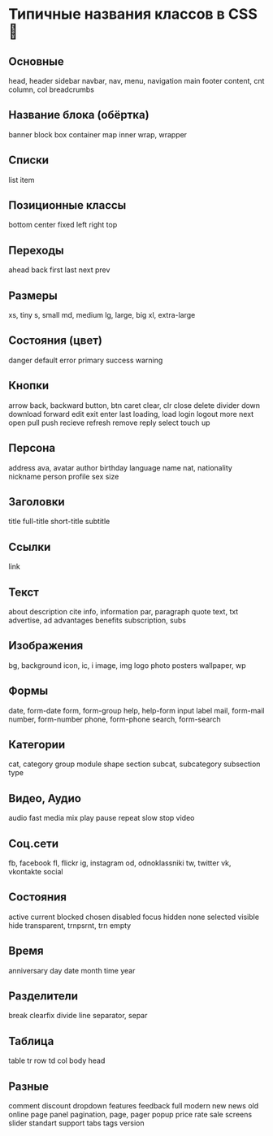 # Типичные названия классов в CSS 📝

## Основные

head, header
sidebar
navbar, nav, menu, navigation
main
footer
content, cnt
column, col
breadcrumbs

## Название блока (обёртка)

banner
block
box
container
map
inner
wrap, wrapper

## Списки

list
item

## Позиционные классы

bottom
center
fixed
left
right
top

## Переходы

ahead
back
first
last
next
prev

## Размеры

xs, tiny
s, small
md, medium
lg, large, big
xl, extra-large

## Состояния (цвет)

danger
default
error
primary
success
warning

## Кнопки

arrow
back, backward
button, btn
caret
clear, clr
close
delete
divider
down
download
forward
edit
exit
enter
last
loading, load
login
logout
more
next
open
pull
push
recieve
refresh
remove
reply
select
touch
up

## Персона

address
ava, avatar
author
birthday
language
name
nat, nationality
nickname
person
profile
sex
size

## Заголовки

title
full-title
short-title
subtitle

## Ссылки

link

## Текст

about
description
cite
info, information
par, paragraph
quote
text, txt
advertise, ad
advantages
benefits
subscription, subs

## Изображения

bg, background
icon, ic, i
image, img
logo
photo
posters
wallpaper, wp

## Формы

date, form-date
form, form-group
help, help-form
input
label
mail, form-mail
number, form-number
phone, form-phone
search, form-search

## Категории

cat, category
group
module
shape
section
subcat, subcategory
subsection
type

## Видео, Аудио

audio
fast
media
mix
play
pause
repeat
slow
stop
video

## Соц.сети

fb, facebook
fl, flickr
ig, instagram
od, odnoklassniki
tw, twitter
vk, vkontakte
social

## Состояния

active
current
blocked
chosen
disabled
focus
hidden
none
selected
visible
hide
transparent, trnpsrnt, trn
empty

## Время

anniversary
day
date
month
time
year

## Разделители

break
clearfix
divide
line
separator, separ

## Таблица

table
tr
row
td
col
body
head

## Разные

comment
discount
dropdown
features
feedback
full
modern
new
news
old
online
page
panel
pagination, page, pager
popup
price
rate
sale
screens
slider
standart
support
tabs
tags
version
